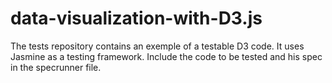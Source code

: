 # data-visualization-with-D3.js
The tests repository contains an exemple of a testable D3 code. It uses Jasmine as a testing framework.
Include the code to be tested and his spec in the specrunner file.
